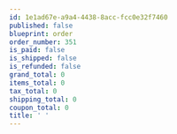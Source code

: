 ```yaml
---
id: 1e1ad67e-a9a4-4438-8acc-fcc0e32f7460
published: false
blueprint: order
order_number: 351
is_paid: false
is_shipped: false
is_refunded: false
grand_total: 0
items_total: 0
tax_total: 0
shipping_total: 0
coupon_total: 0
title: ' '
---
```

